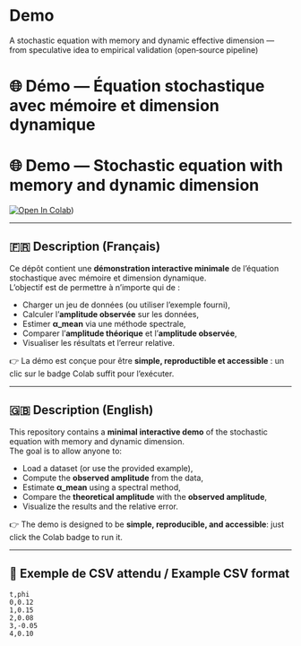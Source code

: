 # Demo
A stochastic equation with memory and dynamic effective dimension — from speculative idea to empirical validation (open‑source pipeline)

# 🌐 Démo — Équation stochastique avec mémoire et dimension dynamique  
# 🌐 Demo — Stochastic equation with memory and dynamic dimension  

[![Open In Colab](https://colab.research.google.com/assets/colab-badge.svg)](
https://colab.research.google.com/github/blod/FindPrint/Demo/main/demo_notebook.ipynb))

---

## 🇫🇷 Description (Français)

Ce dépôt contient une **démonstration interactive minimale** de l’équation stochastique avec mémoire et dimension dynamique.  
L’objectif est de permettre à n’importe qui de :  
- Charger un jeu de données (ou utiliser l’exemple fourni),  
- Calculer l’**amplitude observée** sur les données,  
- Estimer **α_mean** via une méthode spectrale,  
- Comparer l’**amplitude théorique** et l’**amplitude observée**,  
- Visualiser les résultats et l’erreur relative.  

👉 La démo est conçue pour être **simple, reproductible et accessible** : un clic sur le badge Colab suffit pour l’exécuter.  

---

## 🇬🇧 Description (English)

This repository contains a **minimal interactive demo** of the stochastic equation with memory and dynamic dimension.  
The goal is to allow anyone to:  
- Load a dataset (or use the provided example),  
- Compute the **observed amplitude** from the data,  
- Estimate **α_mean** using a spectral method,  
- Compare the **theoretical amplitude** with the **observed amplitude**,  
- Visualize the results and the relative error.  

👉 The demo is designed to be **simple, reproducible, and accessible**: just click the Colab badge to run it.  

---

## 📂 Exemple de CSV attendu / Example CSV format

```csv
t,phi
0,0.12
1,0.15
2,0.08
3,-0.05
4,0.10
